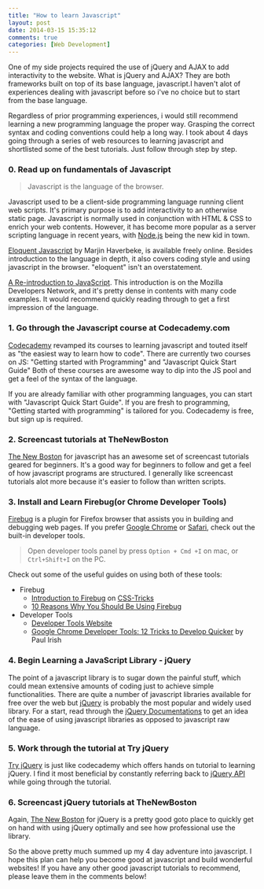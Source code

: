 ```yaml
---
title: "How to learn Javascript"
layout: post
date: 2014-03-15 15:35:12
comments: true
categories: [Web Development]
---
```


One of my side projects required the use of jQuery and AJAX to add interactivity to the website. What is jQuery and AJAX? They are both frameworks built on top of its base language, javascript.I haven't alot of experiences dealing with javascript before so i've no choice but to start from the base language. 

Regardless of prior programming experiences, i would still recommend learning a new programming language the proper way. Grasping the correct syntax and coding conventions could help a long way. I took about 4 days going through a series of web resources to learning javascript and shortlisted some of the best tutorials. Just follow through step by step.

### 0. Read up on fundamentals of Javascript

> Javascript is the language of the browser.

Javascript used to be a client-side programming language running client web scripts. It's primary purpose is to add interactivity to an otherwise static page. Javascript is normally used in conjunction with HTML & CSS to enrich your web contents. However, it has become more popular as a server scripting language in recent years, with [Node.js](http://nodejs.org/‎) being the new kid in town.


[Eloquent Javascript](http://eloquentjavascript.net/index.html) by Marjin Haverbeke, is available freely online. Besides introduction to the language in depth, it also covers coding style and using javascript in the browser. "eloquent" isn't an overstatement.

[A Re-introduction to JavaScript](https://developer.mozilla.org/en-US/docs/Web/JavaScript/A_re-introduction_to_JavaScript). This introduction is on the Mozilla Developers Network, and it's pretty dense in contents with many code examples. It would recommend quickly reading through to get a first impression of the language.

### 1. Go through the Javascript course at Codecademy.com
[Codecademy](www.codecademy.com) revamped its courses to learning javascript and touted itself as "the easiest way to learn how to code". There are currently two courses on JS: "Getting started with Programming" and "Javascript Quick Start Guide" Both of these courses are awesome way to dip into the JS pool and get a feel of the syntax of the language.

If you are already familiar with other programming languages, you can start with "Javascript Quick Start Guide". If you are fresh to programming, "Getting started with programming" is tailored for you. Codecademy is free, but sign up is required.

### 2. Screencast tutorials at TheNewBoston
[The New Boston](http://thenewboston.org/list.php?cat=10) for javascript has an awesome set of screencast tutorials geared for beginners. It's a good way for beginners to follow and get a feel of how javascript programs are structured. I generally like screencast tutorials alot more because it's easier to follow than written scripts.

### 3. Install and Learn Firebug(or Chrome Developer Tools)
[Firebug](http://getfirebug.com/) is a plugin for Firefox browser that assists you in building and debugging web pages. If you prefer [Google Chrome](www.google.com/chrome/) or [Safari](https://www.apple.com/sg/safari/‎), check out the built-in developer tools.
> Open developer tools panel by press `Option + Cmd +I` on mac, or `Ctrl+Shift+I` on the PC.

Check out some of the useful guides on using both of these tools:

* Firebug
	* [Introduction to Firebug](http://css-tricks.com/video-screencasts/15-introduction-to-firebug/) on [CSS-Tricks](http://css-tricks.com/)
	* [10 Reasons Why You Should Be Using Firebug](http://net.tutsplus.com/tutorials/other/10-reasons-why-you-should-be-using-firebug/)
* Developer Tools
	* [Developer Tools Website](http://code.google.com/chrome/devtools/)
	* [Google Chrome Developer Tools: 12 Tricks to Develop Quicker](http://www.youtube.com/watch?v=nOEw9iiopwI&feature=player_embedded) by Paul Irish
	
### 4. Begin Learning a JavaScript Library - jQuery
The point of a javascript library is to sugar down the painful stuff, which could mean extensive amounts of coding just to achieve simple functionalities. There are quite a number of javascript libraries available for free over the web but [jQuery](http://jquery.com/) is probably the most popular and widely used library. For a start, read through the [jQuery Documentations](http://learn.jquery.com/about-jquery/) to get an idea of the ease of using javascript libraries as opposed to javascript raw language. 

### 5. Work through the tutorial at Try jQuery
[Try jQuery](http://try.jquery.com/) is just like codecademy which offers hands on tutorial to learning jQuery. I find it most beneficial by constantly referring back to [jQuery API](http://api.jquery.com) while going through the tutorial.

### 6. Screencast jQuery tutorials at TheNewBoston
Again, [The New Boston](http://thenewboston.org/list.php?cat=32) for jQuery is a pretty good goto place to quickly get on hand with using jQuery optimally and see how professional use the library. 

So the above pretty much summed up my 4 day adventure into javascript. I hope this plan can help you become good at javascript and build wonderful websites! If you have any other good javascript tutorials to recommend, please leave them in the comments below!